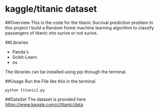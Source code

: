 # kaggle/titanic dataset

##Overview
This is the code for the titanic Survival prediction problem.In this project I build a Random forest machine learning algorithm  to classify passangers of titanic into surive or not surive.


##Libraries 
* Panda's
* Scikit-Learn
* os

The libraries can be installed using pip through the terminal.

##Usage
Run the File like this in the terminal.

```
python titanic2.py
```

##DataSet
The dataset is provided here https://www.kaggle.com/c/titanic/data
